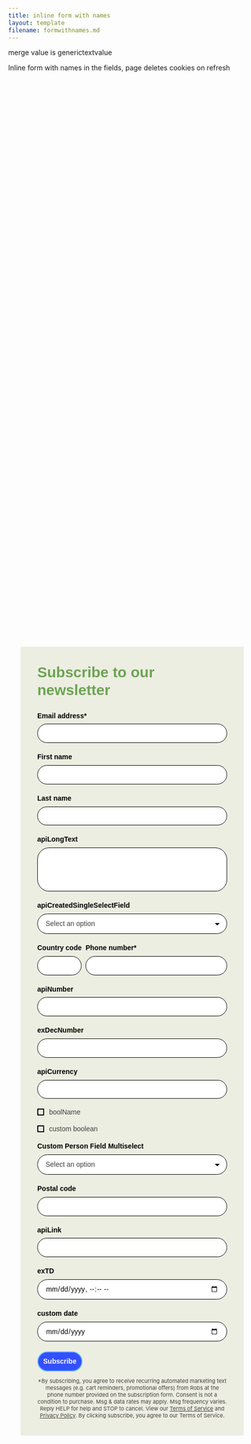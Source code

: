 ```yaml
---
title: inline form with names
layout: template
filename: formwithnames.md
--- 
```


<!-- Robs cookie deleter capture code -->
<script>
	
var runDeleteCookie = true;	
	
if(runDeleteCookie){	
	
let COOKIESTODELETE = ["ap3c", "ap3converted", "ap3dm", "ap3sess"];
	
let delete_cookie = function(name) {
    document.cookie = name +'=; Path=/; Expires=Thu, 01 Jan 1970 00:00:01 GMT;';
	console.log("Deleted ", name, "cookie");
};

COOKIESTODELETE.forEach((name) => delete_cookie(name));
	
	runDeleteCookie = false;
	}
	
</script>


<!-- Autopilot robert capture code -->
<script>
	window.ap3c = window.ap3c || {};
	var ap3c = window.ap3c;
	ap3c.cmd = ap3c.cmd || [];
	ap3c.cmd.push(function() {
		ap3c.init('YdOVzkqoVlq0G5Pscm9iZXJ0', 'https://capture-api-master.stgautopilotapp.com/');
		ap3c.track({v: 0, "ac" : [ {"fi": "str:cm:generic-text", "v": "generictextvalue"}]});
	});
	var s, t; s = document.createElement('script'); s.type = 'text/javascript'; s.src = "https://static.ap3stg.com/capture/master/capture.js";
	t = document.getElementsByTagName('script')[0]; t.parentNode.insertBefore(s, t);
</script>

merge value is generictextvalue

Inline form with names in the fields, page deletes cookies on refresh

<style>.ap3w-embeddable-form-652dc55b1b359343682da81d{box-sizing:content-box;width:100%;font-size:16px;max-width:450px;max-height:100%;overflow:auto;background-color:#edeee2;border:2px solid transparent;box-shadow:0 0 10px 3px rgba(0,0,0,0);z-index:unset}.ap3w-embeddable-form-652dc55b1b359343682da81d:before{content:' ';display:block;position:absolute;pointer-events:none;left:0;top:0;width:100%;height:100%;opacity:0%;background-image:url();background-position:center center;background-size:cover;background-repeat:no-repeat}.ap3w-embeddable-form-content{margin:auto;padding:32px}.ap3w-embeddable-form-652dc55b1b359343682da81d .ap3w-text{margin-bottom:16px}.ap3w-embeddable-form-652dc55b1b359343682da81d .ap3w-text *{padding-bottom:5px}.ap3w-embeddable-form-tcpa-wrapper{position:relative;text-align:center;margin-top:12px}.ap3w-embeddable-form-tcpa__text{color:#3f3e3e;margin:0;font-size:11px;line-height:14px}.ap3w-text-652dc55b1b359343682da81d{position:relative;margin:0;margin-bottom:16px;word-wrap:break-word}.ap3w-text-652dc55b1b359343682da81d.ap3w-text--last{margin-bottom:0!important}.ap3w-text-652dc55b1b359343682da81d *{margin:0;padding-bottom:8px}.ap3w-text-652dc55b1b359343682da81d a{color:#3f3e3e;text-decoration:underline}.ap3w-text-652dc55b1b359343682da81d h1,.ap3w-text-652dc55b1b359343682da81d h2{text-transform:unset;text-decoration:unset;text-indent:unset}.ap3w-text-652dc55b1b359343682da81d h1{font-family:Helvetica,sans-serif;font-size:30px;line-height:1.2;color:#6ca454;font-weight:700;font-style:normal}.ap3w-text-652dc55b1b359343682da81d h2{font-family:Helvetica,sans-serif;font-size:20px;line-height:1.2;color:#6ca454;font-weight:700;font-style:normal}.ap3w-form-input-652dc55b1b359343682da81d{position:relative;margin-bottom:20px}.ap3w-form-input-652dc55b1b359343682da81d input,.ap3w-form-input-652dc55b1b359343682da81d textarea{margin-top:8px;box-sizing:border-box;width:100%;background-color:#FFFFFF;border:1px solid #000000;color:#000000;outline:none;font-family:Helvetica,sans-serif;font-weight:400;font-style:normal;font-size:14px;line-height:1.2;padding:10px 16px;resize:none;border-radius:24px}.ap3w-form-input-652dc55b1b359343682da81d .ap3w-form-input-label{font-weight:bold;color:#000000;font-family:Helvetica,sans-serif;font-size:14px;line-height:1.2}.ap3w-form-input-652dc55b1b359343682da81d input[type="date"]{-webkit-appearance:none;-moz-appearance:none}.ap3w-form-input-652dc55b1b359343682da81d input[type="date"]::-webkit-date-and-time-value{height:22px}.ap3w-form-input-652dc55b1b359343682da81d{position:relative;margin-bottom:20px}.ap3w-form-input-652dc55b1b359343682da81d input,.ap3w-form-input-652dc55b1b359343682da81d textarea{margin-top:8px;box-sizing:border-box;width:100%;background-color:#FFFFFF;border:1px solid #000000;color:#000000;outline:none;font-family:Helvetica,sans-serif;font-weight:400;font-style:normal;font-size:14px;line-height:1.2;padding:10px 16px;resize:none;border-radius:24px}.ap3w-form-input-652dc55b1b359343682da81d .ap3w-form-input-label{font-weight:bold;color:#000000;font-family:Helvetica,sans-serif;font-size:14px;line-height:1.2}.ap3w-form-input-652dc55b1b359343682da81d input[type="date"]{-webkit-appearance:none;-moz-appearance:none}.ap3w-form-input-652dc55b1b359343682da81d input[type="date"]::-webkit-date-and-time-value{height:22px}.ap3w-form-input-652dc55b1b359343682da81d{position:relative;margin-bottom:20px}.ap3w-form-input-652dc55b1b359343682da81d input,.ap3w-form-input-652dc55b1b359343682da81d textarea{margin-top:8px;box-sizing:border-box;width:100%;background-color:#FFFFFF;border:1px solid #000000;color:#000000;outline:none;font-family:Helvetica,sans-serif;font-weight:400;font-style:normal;font-size:14px;line-height:1.2;padding:10px 16px;resize:none;border-radius:24px}.ap3w-form-input-652dc55b1b359343682da81d .ap3w-form-input-label{font-weight:bold;color:#000000;font-family:Helvetica,sans-serif;font-size:14px;line-height:1.2}.ap3w-form-input-652dc55b1b359343682da81d input[type="date"]{-webkit-appearance:none;-moz-appearance:none}.ap3w-form-input-652dc55b1b359343682da81d input[type="date"]::-webkit-date-and-time-value{height:22px}.ap3w-form-input-652dc55b1b359343682da81d{position:relative;margin-bottom:20px}.ap3w-form-input-652dc55b1b359343682da81d input,.ap3w-form-input-652dc55b1b359343682da81d textarea{margin-top:8px;box-sizing:border-box;width:100%;background-color:#FFFFFF;border:1px solid #000000;color:#000000;outline:none;font-family:Helvetica,sans-serif;font-weight:400;font-style:normal;font-size:14px;line-height:1.2;padding:10px 16px;resize:none;border-radius:24px}.ap3w-form-input-652dc55b1b359343682da81d .ap3w-form-input-label{font-weight:bold;color:#000000;font-family:Helvetica,sans-serif;font-size:14px;line-height:1.2}.ap3w-form-input-652dc55b1b359343682da81d input[type="date"]{-webkit-appearance:none;-moz-appearance:none}.ap3w-form-input-652dc55b1b359343682da81d input[type="date"]::-webkit-date-and-time-value{height:22px}.ap3w-input-select-652dc55b1b359343682da81d{position:relative;margin-bottom:20px}.ap3w-input-select-652dc55b1b359343682da81d .ap3w-form-input-select-button{box-sizing:border-box;width:100%;cursor:pointer;margin-top:8px;min-width:100px;background-color:#FFFFFF;border:1px solid #000000;color:#000000;outline:none;font-family:Helvetica,sans-serif;font-weight:400;font-style:normal;font-size:14px;line-height:1.2;padding:11px 16px;text-align:left;-webkit-appearance:none;appearance:none;-moz-appearance:none;background-image:url("data:image/svg+xml;utf8,<svg fill='black' height='24' viewBox='0 0 24 24' width='24' xmlns='http://www.w3.org/2000/svg'><path d='M7 10l5 5 5-5z'/><path d='M0 0h24v24H0z' fill='none'/></svg>");background-repeat:no-repeat;background-position-x:98%;background-position-y:50%;border-radius:24px}.ap3w-input-select-652dc55b1b359343682da81d .ap3w-form-input-select-list{box-sizing:border-box;border:1px solid #000000;border-radius:4px;max-height:300px;position:absolute;background:#FFFFFF;width:100%;z-index:2;overflow:auto}.ap3w-input-select-652dc55b1b359343682da81d .ap3w-form-input-select-list-hide{display:none}.ap3w-input-select-652dc55b1b359343682da81d .ap3w-form-input-select-option{cursor:pointer;padding:5px 10px;font-family:Helvetica,sans-serif;font-weight:400;font-style:normal;color:#000000;display:flex;align-items:center}.ap3w-input-select-652dc55b1b359343682da81d .ap3w-form-input-select-button[value="Select an option"]{color:#404040}.ap3w-input-select-652dc55b1b359343682da81d .ap3w-form-input-select-option:hover{background-color:#ffffff}.ap3w-input-select-652dc55b1b359343682da81d .ap3w-form-input-select-option input{cursor:pointer}.ap3w-input-select-652dc55b1b359343682da81d .ap3w-form-input-select-option label{cursor:pointer;margin-left:5px}.ap3w-input-select-652dc55b1b359343682da81d .ap3w-form-select-label{font-weight:bold;color:#000000;font-family:Helvetica,sans-serif;font-size:14px;line-height:1.2}.ap3w-input-phone-652dc55b1b359343682da81d{position:relative;display:flex;align-items:flex-end;margin-bottom:20px}.ap3w-input-phone-652dc55b1b359343682da81d .ap3w-input-areacode{flex:1;margin-right:8px}.ap3w-input-phone-652dc55b1b359343682da81d .ap3w-input-phone{flex:4}.ap3w-input-phone-652dc55b1b359343682da81d input{box-sizing:border-box;width:100%;margin-top:8px;background-color:#FFFFFF;border:1px solid #000000;color:#000000;outline:none;font-family:Helvetica,sans-serif;font-weight:400;font-style:normal;font-size:14px;line-height:1.2;padding:10px 16px;border-radius:24px}.ap3w-input-phone-652dc55b1b359343682da81d .ap3w-form-input-phone-label{font-weight:bold;color:#000000;font-family:Helvetica,sans-serif;font-size:14px;line-height:1.2;white-space:nowrap}.ap3w-form-input-652dc55b1b359343682da81d{position:relative;margin-bottom:20px}.ap3w-form-input-652dc55b1b359343682da81d input,.ap3w-form-input-652dc55b1b359343682da81d textarea{margin-top:8px;box-sizing:border-box;width:100%;background-color:#FFFFFF;border:1px solid #000000;color:#000000;outline:none;font-family:Helvetica,sans-serif;font-weight:400;font-style:normal;font-size:14px;line-height:1.2;padding:10px 16px;resize:none;border-radius:24px}.ap3w-form-input-652dc55b1b359343682da81d .ap3w-form-input-label{font-weight:bold;color:#000000;font-family:Helvetica,sans-serif;font-size:14px;line-height:1.2}.ap3w-form-input-652dc55b1b359343682da81d input[type="date"]{-webkit-appearance:none;-moz-appearance:none}.ap3w-form-input-652dc55b1b359343682da81d input[type="date"]::-webkit-date-and-time-value{height:22px}.ap3w-form-input-652dc55b1b359343682da81d{position:relative;margin-bottom:20px}.ap3w-form-input-652dc55b1b359343682da81d input,.ap3w-form-input-652dc55b1b359343682da81d textarea{margin-top:8px;box-sizing:border-box;width:100%;background-color:#FFFFFF;border:1px solid #000000;color:#000000;outline:none;font-family:Helvetica,sans-serif;font-weight:400;font-style:normal;font-size:14px;line-height:1.2;padding:10px 16px;resize:none;border-radius:24px}.ap3w-form-input-652dc55b1b359343682da81d .ap3w-form-input-label{font-weight:bold;color:#000000;font-family:Helvetica,sans-serif;font-size:14px;line-height:1.2}.ap3w-form-input-652dc55b1b359343682da81d input[type="date"]{-webkit-appearance:none;-moz-appearance:none}.ap3w-form-input-652dc55b1b359343682da81d input[type="date"]::-webkit-date-and-time-value{height:22px}.ap3w-form-input-652dc55b1b359343682da81d{position:relative;margin-bottom:20px}.ap3w-form-input-652dc55b1b359343682da81d input,.ap3w-form-input-652dc55b1b359343682da81d textarea{margin-top:8px;box-sizing:border-box;width:100%;background-color:#FFFFFF;border:1px solid #000000;color:#000000;outline:none;font-family:Helvetica,sans-serif;font-weight:400;font-style:normal;font-size:14px;line-height:1.2;padding:10px 16px;resize:none;border-radius:24px}.ap3w-form-input-652dc55b1b359343682da81d .ap3w-form-input-label{font-weight:bold;color:#000000;font-family:Helvetica,sans-serif;font-size:14px;line-height:1.2}.ap3w-form-input-652dc55b1b359343682da81d input[type="date"]{-webkit-appearance:none;-moz-appearance:none}.ap3w-form-input-652dc55b1b359343682da81d input[type="date"]::-webkit-date-and-time-value{height:22px}.ap3w-form-input-bool-652dc55b1b359343682da81d{position:relative;margin-bottom:20px;display:flex;align-items:center}.ap3w-form-input-bool-652dc55b1b359343682da81d input[type="checkbox"]{position:absolute;margin:0;padding:0;opacity:0;cursor:pointer;width:13px;height:13px;flex-shrink:0}.ap3w-form-input-bool-652dc55b1b359343682da81d input[type="checkbox"]+span{position:relative;box-sizing:border-box;width:14px;height:14px;border-radius:1px;border:2px solid #000000;pointer-events:none}.ap3w-form-input-bool-652dc55b1b359343682da81d input[type="checkbox"]+span svg{position:absolute;top:0;left:0;opacity:0;fill:#000000}.ap3w-form-input-bool-652dc55b1b359343682da81d input[type="checkbox"]:checked+span svg{opacity:1}.ap3w-form-input-bool-652dc55b1b359343682da81d .ap3w-form-checkbox__text{cursor:pointer;font-family:Helvetica,sans-serif;font-weight:400;font-style:normal;color:#3f3e3e;margin:0;padding-left:10px;font-size:14px;line-height:14px}.ap3w-form-input-bool-652dc55b1b359343682da81d{position:relative;margin-bottom:20px;display:flex;align-items:center}.ap3w-form-input-bool-652dc55b1b359343682da81d input[type="checkbox"]{position:absolute;margin:0;padding:0;opacity:0;cursor:pointer;width:13px;height:13px;flex-shrink:0}.ap3w-form-input-bool-652dc55b1b359343682da81d input[type="checkbox"]+span{position:relative;box-sizing:border-box;width:14px;height:14px;border-radius:1px;border:2px solid #000000;pointer-events:none}.ap3w-form-input-bool-652dc55b1b359343682da81d input[type="checkbox"]+span svg{position:absolute;top:0;left:0;opacity:0;fill:#000000}.ap3w-form-input-bool-652dc55b1b359343682da81d input[type="checkbox"]:checked+span svg{opacity:1}.ap3w-form-input-bool-652dc55b1b359343682da81d .ap3w-form-checkbox__text{cursor:pointer;font-family:Helvetica,sans-serif;font-weight:400;font-style:normal;color:#3f3e3e;margin:0;padding-left:10px;font-size:14px;line-height:14px}.ap3w-input-select-652dc55b1b359343682da81d{position:relative;margin-bottom:20px}.ap3w-input-select-652dc55b1b359343682da81d .ap3w-form-input-select-button{box-sizing:border-box;width:100%;cursor:pointer;margin-top:8px;min-width:100px;background-color:#FFFFFF;border:1px solid #000000;color:#000000;outline:none;font-family:Helvetica,sans-serif;font-weight:400;font-style:normal;font-size:14px;line-height:1.2;padding:11px 16px;text-align:left;-webkit-appearance:none;appearance:none;-moz-appearance:none;background-image:url("data:image/svg+xml;utf8,<svg fill='black' height='24' viewBox='0 0 24 24' width='24' xmlns='http://www.w3.org/2000/svg'><path d='M7 10l5 5 5-5z'/><path d='M0 0h24v24H0z' fill='none'/></svg>");background-repeat:no-repeat;background-position-x:98%;background-position-y:50%;border-radius:24px}.ap3w-input-select-652dc55b1b359343682da81d .ap3w-form-input-select-list{box-sizing:border-box;border:1px solid #000000;border-radius:4px;max-height:300px;position:absolute;background:#FFFFFF;width:100%;z-index:2;overflow:auto}.ap3w-input-select-652dc55b1b359343682da81d .ap3w-form-input-select-list-hide{display:none}.ap3w-input-select-652dc55b1b359343682da81d .ap3w-form-input-select-option{cursor:pointer;padding:5px 10px;font-family:Helvetica,sans-serif;font-weight:400;font-style:normal;color:#000000;display:flex;align-items:center}.ap3w-input-select-652dc55b1b359343682da81d .ap3w-form-input-select-button[value="Select an option"]{color:#404040}.ap3w-input-select-652dc55b1b359343682da81d .ap3w-form-input-select-option:hover{background-color:#ffffff}.ap3w-input-select-652dc55b1b359343682da81d .ap3w-form-input-select-option input{cursor:pointer}.ap3w-input-select-652dc55b1b359343682da81d .ap3w-form-input-select-option label{cursor:pointer;margin-left:5px}.ap3w-input-select-652dc55b1b359343682da81d .ap3w-form-select-label{font-weight:bold;color:#000000;font-family:Helvetica,sans-serif;font-size:14px;line-height:1.2}.ap3w-form-input-652dc55b1b359343682da81d{position:relative;margin-bottom:20px}.ap3w-form-input-652dc55b1b359343682da81d input,.ap3w-form-input-652dc55b1b359343682da81d textarea{margin-top:8px;box-sizing:border-box;width:100%;background-color:#FFFFFF;border:1px solid #000000;color:#000000;outline:none;font-family:Helvetica,sans-serif;font-weight:400;font-style:normal;font-size:14px;line-height:1.2;padding:10px 16px;resize:none;border-radius:24px}.ap3w-form-input-652dc55b1b359343682da81d .ap3w-form-input-label{font-weight:bold;color:#000000;font-family:Helvetica,sans-serif;font-size:14px;line-height:1.2}.ap3w-form-input-652dc55b1b359343682da81d input[type="date"]{-webkit-appearance:none;-moz-appearance:none}.ap3w-form-input-652dc55b1b359343682da81d input[type="date"]::-webkit-date-and-time-value{height:22px}.ap3w-form-input-652dc55b1b359343682da81d{position:relative;margin-bottom:20px}.ap3w-form-input-652dc55b1b359343682da81d input,.ap3w-form-input-652dc55b1b359343682da81d textarea{margin-top:8px;box-sizing:border-box;width:100%;background-color:#FFFFFF;border:1px solid #000000;color:#000000;outline:none;font-family:Helvetica,sans-serif;font-weight:400;font-style:normal;font-size:14px;line-height:1.2;padding:10px 16px;resize:none;border-radius:24px}.ap3w-form-input-652dc55b1b359343682da81d .ap3w-form-input-label{font-weight:bold;color:#000000;font-family:Helvetica,sans-serif;font-size:14px;line-height:1.2}.ap3w-form-input-652dc55b1b359343682da81d input[type="date"]{-webkit-appearance:none;-moz-appearance:none}.ap3w-form-input-652dc55b1b359343682da81d input[type="date"]::-webkit-date-and-time-value{height:22px}.ap3w-form-input-652dc55b1b359343682da81d{position:relative;margin-bottom:20px}.ap3w-form-input-652dc55b1b359343682da81d input,.ap3w-form-input-652dc55b1b359343682da81d textarea{margin-top:8px;box-sizing:border-box;width:100%;background-color:#FFFFFF;border:1px solid #000000;color:#000000;outline:none;font-family:Helvetica,sans-serif;font-weight:400;font-style:normal;font-size:14px;line-height:1.2;padding:10px 16px;resize:none;border-radius:24px}.ap3w-form-input-652dc55b1b359343682da81d .ap3w-form-input-label{font-weight:bold;color:#000000;font-family:Helvetica,sans-serif;font-size:14px;line-height:1.2}.ap3w-form-input-652dc55b1b359343682da81d input[type="date"]{-webkit-appearance:none;-moz-appearance:none}.ap3w-form-input-652dc55b1b359343682da81d input[type="date"]::-webkit-date-and-time-value{height:22px}.ap3w-form-input-652dc55b1b359343682da81d{position:relative;margin-bottom:20px}.ap3w-form-input-652dc55b1b359343682da81d input,.ap3w-form-input-652dc55b1b359343682da81d textarea{margin-top:8px;box-sizing:border-box;width:100%;background-color:#FFFFFF;border:1px solid #000000;color:#000000;outline:none;font-family:Helvetica,sans-serif;font-weight:400;font-style:normal;font-size:14px;line-height:1.2;padding:10px 16px;resize:none;border-radius:24px}.ap3w-form-input-652dc55b1b359343682da81d .ap3w-form-input-label{font-weight:bold;color:#000000;font-family:Helvetica,sans-serif;font-size:14px;line-height:1.2}.ap3w-form-input-652dc55b1b359343682da81d input[type="date"]{-webkit-appearance:none;-moz-appearance:none}.ap3w-form-input-652dc55b1b359343682da81d input[type="date"]::-webkit-date-and-time-value{height:22px}.ap3w-form-button-652dc55b1b359343682da81d button{position:relative;cursor:pointer;padding:10px;font-weight:bold;outline:none;border:2px solid #71c5fd;color:#ffffff;background-color:#344fff;font-family:Helvetica,sans-serif;font-size:14px;line-height:1.2;border-radius:calc(3.125em/2);flex:1}.ap3w-embeddable-form-652dc55b1b359343682da81d{box-sizing:content-box;width:100%;font-size:16px;max-width:450px;max-height:100%;overflow:auto;background-color:#edeee2;border:2px solid transparent;box-shadow:0 0 10px 3px rgba(0,0,0,0);z-index:unset}.ap3w-embeddable-form-652dc55b1b359343682da81d:before{content:' ';display:block;position:absolute;pointer-events:none;left:0;top:0;width:100%;height:100%;opacity:0%;background-image:url();background-position:center center;background-size:cover;background-repeat:no-repeat}.ap3w-embeddable-form-content{margin:auto;padding:32px}.ap3w-embeddable-form-652dc55b1b359343682da81d .ap3w-text{margin-bottom:16px}.ap3w-embeddable-form-652dc55b1b359343682da81d .ap3w-text *{padding-bottom:5px}.ap3w-embeddable-form-tcpa-wrapper{position:relative;text-align:center;margin-top:12px}.ap3w-embeddable-form-tcpa__text{color:#3f3e3e;margin:0;font-size:11px;line-height:14px}.ap3w-text-652dc55b1b359343682da81d{position:relative;margin:0;margin-bottom:16px;word-wrap:break-word}.ap3w-text-652dc55b1b359343682da81d.ap3w-text--last{margin-bottom:0!important}.ap3w-text-652dc55b1b359343682da81d *{margin:0;padding-bottom:8px}.ap3w-text-652dc55b1b359343682da81d a{color:#3f3e3e;text-decoration:underline}.ap3w-text-652dc55b1b359343682da81d h1,.ap3w-text-652dc55b1b359343682da81d h2{text-transform:unset;text-decoration:unset;text-indent:unset}.ap3w-text-652dc55b1b359343682da81d h1{font-family:Helvetica,sans-serif;font-size:30px;line-height:1.2;color:#6ca454;font-weight:700;font-style:normal}.ap3w-text-652dc55b1b359343682da81d h2{font-family:Helvetica,sans-serif;font-size:20px;line-height:1.2;color:#6ca454;font-weight:700;font-style:normal}</style><div id="652dc55b1b359343682da81d" style="width: 100%; height: 100%;"><div id="652dc55b1b359343682da81d-form" class="652dc55b1b359343682da81d-template" style="position: relative; display: flex; height: 100%; align-items: center; justify-content: center;"><div id="selected-_l7hmx4gds" class=" ap3w-embeddable-form-652dc55b1b359343682da81d ap3w-embeddable-form-652dc55b1b359343682da81d-full ap3w-embeddable-form-652dc55b1b359343682da81d-solid " data-select="true"><form id="ap3w-embeddable-form-652dc55b1b359343682da81d" class="ap3w-embeddable-form-content"><div id="selected-_n7d3yhcsv" class="ap3w-text ap3w-text-652dc55b1b359343682da81d ap3w-text--first "><div data-select="true"><h1>Subscribe to our newsletter</h1></div></div><div id="selected-_htubnqkpb" class="ap3w-form-input ap3w-form-input-652dc55b1b359343682da81d" data-select="true" data-field-id="str::email" data-merge-strategy="override" data-pre-fill-option="dont_pre_fill" data-input-type="email"><label for="ap3w-form-input-email-652dc55b1b359343682da81d" class="ap3w-form-input-label">Email address*</label><input type="email" id="ap3w-form-input-email-652dc55b1b359343682da81d" step="1" name="Email address" required=""/></div><div id="selected-_n7rorlgaz" class="ap3w-form-input ap3w-form-input-652dc55b1b359343682da81d" data-select="true" data-field-id="str::first" data-merge-strategy="override" data-pre-fill-option="dont_pre_fill" data-input-type="text"><label for="ap3w-form-input-text-652dc55b1b359343682da81d" class="ap3w-form-input-label">First name</label><input type="text" id="ap3w-form-input-text-652dc55b1b359343682da81d" step="1" name="First name"/></div><div id="selected-_nf5rrozs7" class="ap3w-form-input ap3w-form-input-652dc55b1b359343682da81d" data-select="true" data-field-id="str::last" data-merge-strategy="override" data-pre-fill-option="dont_pre_fill" data-input-type="text"><label for="ap3w-form-input-text-652dc55b1b359343682da81d" class="ap3w-form-input-label">Last name</label><input type="text" id="ap3w-form-input-text-652dc55b1b359343682da81d" step="1" name="Last name"/></div><div id="selected-_beem9dilm" class="ap3w-form-input ap3w-form-input-652dc55b1b359343682da81d" data-select="true" data-field-id="txt:cm:apilongtext" data-merge-strategy="override" data-pre-fill-option="dont_pre_fill" data-input-type="textarea"><label for="ap3w-form-input-textarea-652dc55b1b359343682da81d" class="ap3w-form-input-label">apiLongText</label><textarea id="ap3w-form-input-textarea-652dc55b1b359343682da81d" rows="4" name="apiLongText"></textarea></div><div class="ap3w-form-input ap3w-input-select-652dc55b1b359343682da81d" data-field-id="str:cm:apicreatedsingleselectfield" data-merge-strategy="override" data-pre-fill-option="dont_pre_fill" data-input-type="single_select"><label class="ap3w-form-select-label" for="ap3w-form-input-single_select-652dc55b1b359343682da81d">apiCreatedSingleSelectField</label><button type="button" class="ap3w-form-input-select-button" id="ap3w-input-select-button-652dc55b1b359343682da81d" value="Select an option" data-placeholder="Select an option" data-required="false" name="apiCreatedSingleSelectField">Select an option</button><div id="ap3w-input-select-list-652dc55b1b359343682da81d" class="ap3w-form-input-select-list ap3w-form-input-select-list-652dc55b1b359343682da81d ap3w-form-input-select-list-hide" data-select-type="single_select" data-list-id="ce0a1d58-41db-4330-a2e4-82f29f1ef702" data-required="false"><div class="ap3w-form-input-select-option ap3w-form-input-select-option-652dc55b1b359343682da81d" data-value="option1"><label>option1</label></div><div class="ap3w-form-input-select-option ap3w-form-input-select-option-652dc55b1b359343682da81d" data-value="option n+1"><label>option n+1</label></div><div class="ap3w-form-input-select-option ap3w-form-input-select-option-652dc55b1b359343682da81d" data-value="new op"><label>new op</label></div><div class="ap3w-form-input-select-option ap3w-form-input-select-option-652dc55b1b359343682da81d" data-value="noption n+2"><label>noption n+2</label></div></div></div><div class="ap3w-form-input ap3w-input-phone-652dc55b1b359343682da81d" data-field-id="phn::phone" data-merge-strategy="override" data-pre-fill-option="dont_pre_fill" data-input-type="tel"><div class="ap3w-input-areacode"><label for="ap3w-input-areacode-652dc55b1b359343682da81d" class="ap3w-form-input-phone-label">Country code</label><input type="tel" id="ap3w-input-areacode-652dc55b1b359343682da81d" class="ap3w-input-areacode" autocomplete="tel-country-code" name="Phone number area code"/></div><div class="ap3w-input-phone"><label for="ap3w-input-phone-652dc55b1b359343682da81d" class="ap3w-form-input-phone-label">Phone number*</label><input type="tel" id="ap3w-input-phone-652dc55b1b359343682da81d" class="ap3w-input-phone" required="" autocomplete="tel-national" name="Phone number"/></div></div><div id="selected-_t526yfawz" class="ap3w-form-input ap3w-form-input-652dc55b1b359343682da81d" data-select="true" data-field-id="int:cm:apinumber" data-merge-strategy="override" data-pre-fill-option="dont_pre_fill" data-input-type="number"><label for="ap3w-form-input-number-652dc55b1b359343682da81d" class="ap3w-form-input-label">apiNumber</label><input type="number" id="ap3w-form-input-number-652dc55b1b359343682da81d" step="1" name="apiNumber"/></div><div id="selected-_k8k5hrs1m" class="ap3w-form-input ap3w-form-input-652dc55b1b359343682da81d" data-select="true" data-field-id="int:cm:exdecnumber" data-merge-strategy="override" data-pre-fill-option="dont_pre_fill" data-input-type="number"><label for="ap3w-form-input-number-652dc55b1b359343682da81d" class="ap3w-form-input-label">exDecNumber</label><input type="number" id="ap3w-form-input-number-652dc55b1b359343682da81d" step="any" name="exDecNumber"/></div><div id="selected-_y91j42usp" class="ap3w-form-input ap3w-form-input-652dc55b1b359343682da81d" data-select="true" data-field-id="int:cm:apicurrency" data-merge-strategy="override" data-pre-fill-option="dont_pre_fill" data-input-type="number"><label for="ap3w-form-input-number-652dc55b1b359343682da81d" class="ap3w-form-input-label">apiCurrency</label><input type="number" id="ap3w-form-input-number-652dc55b1b359343682da81d" step="any" name="apiCurrency"/></div><div class="ap3w-form-input ap3w-input-bool ap3w-form-input-bool-652dc55b1b359343682da81d" data-field-id="bol:cm:boolname" data-merge-strategy="override" data-pre-fill-option="dont_pre_fill" data-input-type="check"><input type="checkbox" id="ap3w-form-input-bool-652dc55b1b359343682da81d3fe61593-7cac-4880-a68d-0a430e3a4ebd" name="boolName"/><span><svg viewBox="0 0 16 16" xmlns="http://www.w3.org/2000/svg"><path d="M6.226 14.095c-.252 0-.497-.096-.683-.27L1.432 9.984a1 1 0 111.365-1.461l3.289 3.073 6.99-9.514a.999.999 0 111.61 1.185l-7.654 10.42a1.003 1.003 0 01-.806.408"></path></svg></span><label for="ap3w-form-input-bool-652dc55b1b359343682da81d3fe61593-7cac-4880-a68d-0a430e3a4ebd" class="ap3w-form-checkbox__text">boolName</label></div><div class="ap3w-form-input ap3w-input-bool ap3w-form-input-bool-652dc55b1b359343682da81d" data-field-id="bol:cm:custom-boolean" data-merge-strategy="override" data-pre-fill-option="dont_pre_fill" data-input-type="check"><input type="checkbox" id="ap3w-form-input-bool-652dc55b1b359343682da81dc839adaa-b4aa-4b3f-927b-7b96ec9fee98" name="custom boolean"/><span><svg viewBox="0 0 16 16" xmlns="http://www.w3.org/2000/svg"><path d="M6.226 14.095c-.252 0-.497-.096-.683-.27L1.432 9.984a1 1 0 111.365-1.461l3.289 3.073 6.99-9.514a.999.999 0 111.61 1.185l-7.654 10.42a1.003 1.003 0 01-.806.408"></path></svg></span><label for="ap3w-form-input-bool-652dc55b1b359343682da81dc839adaa-b4aa-4b3f-927b-7b96ec9fee98" class="ap3w-form-checkbox__text">custom boolean</label></div><div class="ap3w-form-input ap3w-input-select-652dc55b1b359343682da81d" data-field-id="sst:cm:custom-person-field-multiselect" data-merge-strategy="override" data-pre-fill-option="dont_pre_fill" data-input-type="multi_select"><label class="ap3w-form-select-label" for="ap3w-form-input-multi_select-652dc55b1b359343682da81d">Custom Person Field Multiselect</label><button type="button" class="ap3w-form-input-select-button" id="ap3w-input-select-button-652dc55b1b359343682da81d" value="Select an option" data-placeholder="Select an option" data-required="false" name="Custom Person Field Multiselect">Select an option</button><div id="ap3w-input-select-list-652dc55b1b359343682da81d" class="ap3w-form-input-select-list ap3w-form-input-select-list-652dc55b1b359343682da81d ap3w-form-input-select-list-hide" data-select-type="multi_select" data-list-id="40a24536-becc-4254-acb0-6b601d3d9375" data-required="false"><div class="ap3w-form-input-select-option ap3w-form-input-select-option-652dc55b1b359343682da81d" data-value="Option 2"><input type="checkbox" id="ap3w-input-select-option-checkbox-Option 2"/><label>Option 2</label></div><div class="ap3w-form-input-select-option ap3w-form-input-select-option-652dc55b1b359343682da81d" data-value="Option 1"><input type="checkbox" id="ap3w-input-select-option-checkbox-Option 1"/><label>Option 1</label></div><div class="ap3w-form-input-select-option ap3w-form-input-select-option-652dc55b1b359343682da81d" data-value="Option 3"><input type="checkbox" id="ap3w-input-select-option-checkbox-Option 3"/><label>Option 3</label></div><div class="ap3w-form-input-select-option ap3w-form-input-select-option-652dc55b1b359343682da81d" data-value="Option 4"><input type="checkbox" id="ap3w-input-select-option-checkbox-Option 4"/><label>Option 4</label></div><div class="ap3w-form-input-select-option ap3w-form-input-select-option-652dc55b1b359343682da81d" data-value="Option 5"><input type="checkbox" id="ap3w-input-select-option-checkbox-Option 5"/><label>Option 5</label></div><div class="ap3w-form-input-select-option ap3w-form-input-select-option-652dc55b1b359343682da81d" data-value="Option 6"><input type="checkbox" id="ap3w-input-select-option-checkbox-Option 6"/><label>Option 6</label></div></div></div><div id="selected-_8o1nxyrtu" class="ap3w-form-input ap3w-form-input-652dc55b1b359343682da81d" data-select="true" data-field-id="str::postal" data-merge-strategy="override" data-pre-fill-option="dont_pre_fill" data-input-type="text"><label for="ap3w-form-input-text-652dc55b1b359343682da81d" class="ap3w-form-input-label">Postal code</label><input type="text" id="ap3w-form-input-text-652dc55b1b359343682da81d" step="1" name="Postal code"/></div><div id="selected-_cnwy2pwfs" class="ap3w-form-input ap3w-form-input-652dc55b1b359343682da81d" data-select="true" data-field-id="str:cm:apilink" data-merge-strategy="override" data-pre-fill-option="dont_pre_fill"><label for="ap3w-form-input-undefined-652dc55b1b359343682da81d" class="ap3w-form-input-label">apiLink</label><input id="ap3w-form-input-undefined-652dc55b1b359343682da81d" step="1" name="apiLink"/></div><div id="selected-_obuu80v15" class="ap3w-form-input ap3w-form-input-652dc55b1b359343682da81d" data-select="true" data-field-id="tme:cm:extd" data-merge-strategy="override" data-pre-fill-option="dont_pre_fill" data-input-type="datetime-local"><label for="ap3w-form-input-datetime-local-652dc55b1b359343682da81d" class="ap3w-form-input-label">exTD</label><input type="datetime-local" id="ap3w-form-input-datetime-local-652dc55b1b359343682da81d" step="60" name="exTD"/></div><div id="selected-_0059t1z9i" class="ap3w-form-input ap3w-form-input-652dc55b1b359343682da81d" data-select="true" data-field-id="dtz:cm:custom-date" data-merge-strategy="override" data-pre-fill-option="dont_pre_fill" data-input-type="date"><label for="ap3w-form-input-date-652dc55b1b359343682da81d" class="ap3w-form-input-label">custom date</label><input type="date" id="ap3w-form-input-date-652dc55b1b359343682da81d" step="1" name="custom date"/></div><div id="selected-_40cjtmbs2" class=" ap3w-form-button ap3w-form-button-652dc55b1b359343682da81d "><button id="ap3w-form-button-652dc55b1b359343682da81d" type="submit" data-select="true" data-button-on-click="thank-you">Subscribe</button></div><div class="ap3w-embeddable-form-tcpa-wrapper"><span class="ap3w-embeddable-form-tcpa__text">*By subscribing, you agree to receive recurring automated marketing text messages (e.g. cart reminders, promotional offers) from Robs at the phone number provided on the subscription form. Consent is not a condition to purchase. Msg &amp; data rates may apply. Msg frequency varies. Reply HELP for help and STOP to cancel. View our <a href="https://www.testsite.fake" style="color:#3f3e3e" target="_blank" rel="noreferrer">Terms of Service</a> and <a href="https://www.testprivacy.fake" style="color:#3f3e3e" target="_blank" rel="noreferrer">Privacy Policy</a>. By clicking subscribe, you agree to our Terms of Service.</span></div></form></div></div><div id="652dc55b1b359343682da81d-thank-you" class="652dc55b1b359343682da81d-template" style="position: relative; display: none; height: 100%; align-items: center; justify-content: center;"><div id="selected-_2bz9hl6fl" class=" ap3w-embeddable-form-652dc55b1b359343682da81d ap3w-embeddable-form-652dc55b1b359343682da81d-full ap3w-embeddable-form-652dc55b1b359343682da81d-solid " data-select="true"><form id="ap3w-embeddable-form-652dc55b1b359343682da81d" class="ap3w-embeddable-form-content"><div id="selected-_2zbba8090" class="ap3w-text ap3w-text-652dc55b1b359343682da81d ap3w-text--first ap3w-text--last"><div data-select="true"><h2>Thank you!</h2></div></div></form></div></div></div>